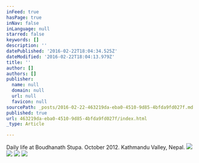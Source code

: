 ```yaml
---
inFeed: true
hasPage: true
inNav: false
inLanguage: null
starred: false
keywords: []
description: ''
datePublished: '2016-02-22T18:04:34.525Z'
dateModified: '2016-02-22T18:04:13.979Z'
title: ''
author: []
authors: []
publisher:
  name: null
  domain: null
  url: null
  favicon: null
sourcePath: _posts/2016-02-22-463219da-eba0-4510-9d85-4bfda9fd027f.md
published: true
url: 463219da-eba0-4510-9d85-4bfda9fd027f/index.html
_type: Article

---
```

Daily life at Boudhanath Stupa. October 2012\. Kathmandu Valley, Nepal.
![](https://the-grid-user-content.s3-us-west-2.amazonaws.com/0b22eb68-88ce-4b3f-83cb-a5c08cbd7a01.JPG)
![](https://the-grid-user-content.s3-us-west-2.amazonaws.com/01a6bd3b-202e-4db8-a5ee-60cec316c7b6.JPG)
![](https://the-grid-user-content.s3-us-west-2.amazonaws.com/eb0bcb94-35e6-4a9a-874b-4976ea47c7be.JPG)
![](https://the-grid-user-content.s3-us-west-2.amazonaws.com/7257b4c3-0954-4120-97c0-c133fe23ebfc.JPG)
